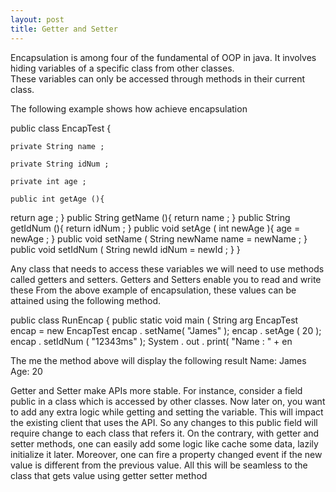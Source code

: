 ```yaml
---
layout: post
title: Getter and Setter
---
```


Encapsulation is among four of the fundamental of OOP in java. It involves hiding variables of a specific class from other classes.<br /> These variables can only be accessed through methods in their current class. <br />

The following example shows how achieve encapsulation

public class EncapTest {

    private String name ;

    private String idNum ;

    private int age ;

    public int getAge (){

return age ;
    }
public String getName (){
return name ;
}
public String getIdNum (){
return idNum ;
}
public void setAge ( int newAge ){
age = newAge ;
}
public void setName ( String newName
name = newName ;
}
public void setIdNum ( String newId
idNum = newId ;
}
}

Any class that needs to access these variables we will need to use methods called getters and setters. 
Getters and Setters enable you to read and write these
From the above example of encapsulation, these values can be attained using the following method.

public class RunEncap {
public static void main ( String arg
EncapTest encap = new EncapTest
encap . setName( "James" );
encap . setAge ( 20 );
encap . setIdNum ( "12343ms" );
System . out . print( "Name : " + en


The me the method above will display the following result
Name: James Age: 20

Getter and Setter make APIs more stable. For instance, consider a field public in a class which is accessed by other classes. Now later on, you want to add any extra logic while getting and setting the variable. This will impact the existing client that uses the API. So any changes to this public field will require change to each class that refers it. On the contrary, with getter and setter methods, one can easily add some logic like cache some data, lazily initialize it later. Moreover, one can fire a property changed event if the new value is different from the previous value. All this will be seamless to the class that gets value using getter setter method 
